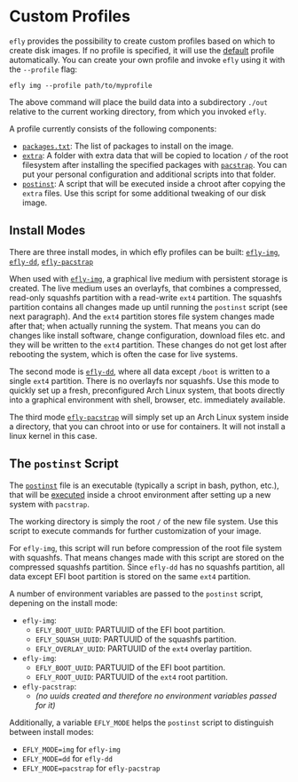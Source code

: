 # Custom Profiles

`efly` provides the possibility to create custom profiles based on which to create disk images.
If no profile is specified, it will use the
[default](https://github.com/flying-dude/efly/tree/main/data/img)
profile automatically.
You can create your own profile and invoke `efly` using it with the `--profile` flag:

```
efly img --profile path/to/myprofile
```

The above command will place the build data into a subdirectory `./out` relative to the current working directory, from which you invoked `efly`.

A profile currently consists of the following components:

* [`packages.txt`](https://github.com/flying-dude/efly/blob/main/data/img/packages.txt): The list of packages to install on the image.
* [`extra`](https://github.com/flying-dude/efly/blob/main/data/img/extra): A folder with extra data that will be copied to location `/` of the root filesystem after installing the specified packages with
[`pacstrap`](https://man.archlinux.org/man/pacstrap.8). You can put your personal configuration and additional scripts into that folder.
* [`postinst`](https://github.com/flying-dude/efly/blob/main/data/img/postinst): A script that will be executed inside a chroot after copying the `extra` files. Use this script for some additional tweaking of our disk image.

## Install Modes

There are three install modes, in which efly profiles can be built:
[`efly-img`](https://github.com/flying-dude/efly/blob/main/src/efly/efly-img),
[`efly-dd`](https://github.com/flying-dude/efly/blob/main/src/efly/efly-dd),
[`efly-pacstrap`](https://github.com/flying-dude/efly/blob/main/src/efly/efly-pacstrap)

When used with
[`efly-img`](https://github.com/flying-dude/efly/blob/main/src/efly/efly-img),
a graphical live medium with persistent storage is created.
The live medium uses an overlayfs, that combines a compressed, read-only squashfs partition with a read-write `ext4` partition.
The squashfs partition contains all changes made up until running the `postinst` script (see next paragraph). And the `ext4` partition stores file system changes made after that; when actually running the system.
That means you can do changes like install software, change configuration, download files etc. and they will be written to the `ext4` partition.
These changes do not get lost after rebooting the system, which is often the case for live systems.

The second mode is
[`efly-dd`](https://github.com/flying-dude/efly/blob/main/src/efly/efly-dd),
where all data except `/boot` is written to a single `ext4` partition.
There is no overlayfs nor squashfs.
Use this mode to quickly set up a fresh, preconfigured Arch Linux system, that boots directly into a graphical environment with shell, browser, etc. immediately available.

The third mode
[`efly-pacstrap`](https://github.com/flying-dude/efly/blob/main/src/efly/efly-pacstrap)
will simply set up an Arch Linux system inside a directory, that you can chroot into or use for containers.
It will not install a linux kernel in this case.

## The `postinst` Script

The
[`postinst`](https://github.com/flying-dude/efly/blob/main/data/profiles/img/postinst)
file is an executable (typically a script in bash, python, etc.), that will be
[executed](https://github.com/flying-dude/efly/blob/fd1cb258f547aa6bdd536f2a80ea53169be78820/src/efly/efly-img#L238)
inside a chroot environment after setting up a new system with `pacstrap`.

The working directory is simply the root `/` of the new file system.
Use this script to execute commands for further customization of your image.

For `efly-img`, this script will run before compression of the root file system with squashfs.
That means changes made with this script are stored on the compressed squashfs partition.
Since `efly-dd` has no squashfs partition, all data except EFI boot partition is stored on the same `ext4` partition.

A number of environment variables are passed to the `postinst` script, depening on the install mode:

* `efly-img`:
  * `EFLY_BOOT_UUID`: PARTUUID of the EFI boot partition.
  * `EFLY_SQUASH_UUID`: PARTUUID of the squashfs partition.
  * `EFLY_OVERLAY_UUID`: PARTUUID of the `ext4` overlay partition.
* `efly-img`:
  * `EFLY_BOOT_UUID`: PARTUUID of the EFI boot partition.
  * `EFLY_ROOT_UUID`: PARTUUID of the `ext4` root partition.
* `efly-pacstrap`:
  * *(no uuids created and therefore no environment variables passed for it)*

Additionally, a variable `EFLY_MODE` helps the `postinst` script to distinguish between install modes:

* `EFLY_MODE=img` for `efly-img`
* `EFLY_MODE=dd` for `efly-dd`
* `EFLY_MODE=pacstrap` for `efly-pacstrap`
